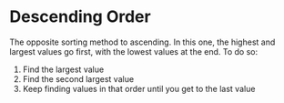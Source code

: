 # Descending Order
The opposite sorting method to ascending. In this one, the highest and largest values go first, with the lowest values at the end.
To do so:
1. Find the largest value
2. Find the second largest value
3. Keep finding values in that order until you get to the last value
